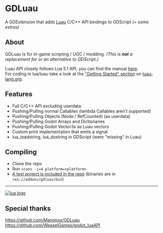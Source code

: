# GDLuau

A GDExtension that adds [Luau](https://luau-lang.org) C/C++ API bindings to GDScript
*(+ some extras)*

About
-----
GDLuau is for in-game scripting / UGC / modding.
*(This is **not** a replacement for or an alternative to GDScript.)*

Luau API closely follows Lua 5.1 API, you can find the manual [here](https://www.lua.org/manual/5.1/manual.html).<br />
For coding in lua/luau take a look at the ["Getting Started" section](https://luau-lang.org/getting-started) on [luau-lang.org](https://luau-lang.org).<br />


Features
--------
- Full C/C++ API excluding userdata
- Pushing/Pulling normal Callables (lambda Callables aren't supported)
- Pushing/Pulling Objects (Node / RefCounted) (as userdata)
- Pushing/Pulling Godot Arrays and Dictionaries
- Pushing/Pulling Godot Vector3s as Luau vectors
- Custom print implementation that emits a signal
- lua_loadstring, lua_dostring in GDScript (were "missing" in Luau)


Compiling
------------
- Clone the repo
- Run `scons -j=4 platform=<platform>`
- [A test project is included in the repo](https://github.com/RadiantUwU/GDLuau/tree/master/demo)
  (binaries are in `res://addons/gdluau/bin`)

---------------
[![lua logo](https://luau-lang.org/assets/images/luau.png)](https://luau-lang.org)<br />

**Special thanks**
------
https://github.com/Manonox/GDLuau
https://github.com/WeaselGames/godot_luaAPI
